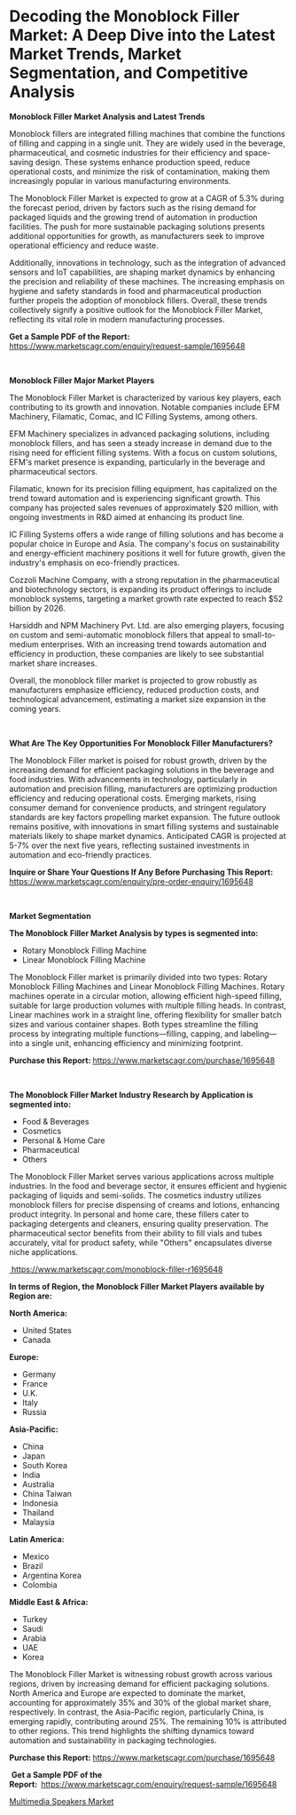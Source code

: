 <p><h1>Decoding the Monoblock Filler Market: A Deep Dive into the Latest Market Trends, Market Segmentation, and Competitive Analysis</h1></p><p><strong>Monoblock Filler Market Analysis and Latest Trends</strong></p>
<p><p>Monoblock fillers are integrated filling machines that combine the functions of filling and capping in a single unit. They are widely used in the beverage, pharmaceutical, and cosmetic industries for their efficiency and space-saving design. These systems enhance production speed, reduce operational costs, and minimize the risk of contamination, making them increasingly popular in various manufacturing environments.</p><p>The Monoblock Filler Market is expected to grow at a CAGR of 5.3% during the forecast period, driven by factors such as the rising demand for packaged liquids and the growing trend of automation in production facilities. The push for more sustainable packaging solutions presents additional opportunities for growth, as manufacturers seek to improve operational efficiency and reduce waste.</p><p>Additionally, innovations in technology, such as the integration of advanced sensors and IoT capabilities, are shaping market dynamics by enhancing the precision and reliability of these machines. The increasing emphasis on hygiene and safety standards in food and pharmaceutical production further propels the adoption of monoblock fillers. Overall, these trends collectively signify a positive outlook for the Monoblock Filler Market, reflecting its vital role in modern manufacturing processes.</p></p>
<p><strong>Get a Sample PDF of the Report:&nbsp;</strong> <a href="https://www.marketscagr.com/enquiry/request-sample/1695648?utm_campaign=3269&utm_medium=2&utm_source=Github&utm_content=ia&utm_term=27032025&utm_id=monoblock-filler">https://www.marketscagr.com/enquiry/request-sample/1695648</a></p>
<p>&nbsp;</p>
<p><strong>Monoblock Filler Major Market Players</strong></p>
<p><p>The Monoblock Filler Market is characterized by various key players, each contributing to its growth and innovation. Notable companies include EFM Machinery, Filamatic, Comac, and IC Filling Systems, among others.</p><p>EFM Machinery specializes in advanced packaging solutions, including monoblock fillers, and has seen a steady increase in demand due to the rising need for efficient filling systems. With a focus on custom solutions, EFM's market presence is expanding, particularly in the beverage and pharmaceutical sectors.</p><p>Filamatic, known for its precision filling equipment, has capitalized on the trend toward automation and is experiencing significant growth. This company has projected sales revenues of approximately $20 million, with ongoing investments in R&D aimed at enhancing its product line.</p><p>IC Filling Systems offers a wide range of filling solutions and has become a popular choice in Europe and Asia. The company's focus on sustainability and energy-efficient machinery positions it well for future growth, given the industry's emphasis on eco-friendly practices.</p><p>Cozzoli Machine Company, with a strong reputation in the pharmaceutical and biotechnology sectors, is expanding its product offerings to include monoblock systems, targeting a market growth rate expected to reach $52 billion by 2026.</p><p>Harsiddh and NPM Machinery Pvt. Ltd. are also emerging players, focusing on custom and semi-automatic monoblock fillers that appeal to small-to-medium enterprises. With an increasing trend towards automation and efficiency in production, these companies are likely to see substantial market share increases.</p><p>Overall, the monoblock filler market is projected to grow robustly as manufacturers emphasize efficiency, reduced production costs, and technological advancement, estimating a market size expansion in the coming years.</p></p>
<p>&nbsp;</p>
<p><strong>What Are The Key Opportunities For Monoblock Filler Manufacturers?</strong></p>
<p><p>The Monoblock Filler market is poised for robust growth, driven by the increasing demand for efficient packaging solutions in the beverage and food industries. With advancements in technology, particularly in automation and precision filling, manufacturers are optimizing production efficiency and reducing operational costs. Emerging markets, rising consumer demand for convenience products, and stringent regulatory standards are key factors propelling market expansion. The future outlook remains positive, with innovations in smart filling systems and sustainable materials likely to shape market dynamics. Anticipated CAGR is projected at 5-7% over the next five years, reflecting sustained investments in automation and eco-friendly practices.</p></p>
<p><strong>Inquire or Share Your Questions If Any Before Purchasing This Report:</strong> <a href="https://www.marketscagr.com/enquiry/pre-order-enquiry/1695648?utm_campaign=3269&utm_medium=2&utm_source=Github&utm_content=ia&utm_term=27032025&utm_id=monoblock-filler">https://www.marketscagr.com/enquiry/pre-order-enquiry/1695648</a></p>
<p>&nbsp;</p>
<p><strong>Market Segmentation</strong></p>
<p><strong>The Monoblock Filler Market Analysis by types is segmented into:</strong></p>
<p><ul><li>Rotary Monoblock Filling Machine</li><li>Linear Monoblock Filling Machine</li></ul></p>
<p><p>The Monoblock Filler market is primarily divided into two types: Rotary Monoblock Filling Machines and Linear Monoblock Filling Machines. Rotary machines operate in a circular motion, allowing efficient high-speed filling, suitable for large production volumes with multiple filling heads. In contrast, Linear machines work in a straight line, offering flexibility for smaller batch sizes and various container shapes. Both types streamline the filling process by integrating multiple functions—filling, capping, and labeling—into a single unit, enhancing efficiency and minimizing footprint.</p></p>
<p><strong>Purchase this Report:&nbsp;</strong><a href="https://www.marketscagr.com/purchase/1695648?utm_campaign=3269&utm_medium=2&utm_source=Github&utm_content=ia&utm_term=27032025&utm_id=monoblock-filler">https://www.marketscagr.com/purchase/1695648</a></p>
<p>&nbsp;</p>
<p><strong>The Monoblock Filler Market Industry Research by Application is segmented into:</strong></p>
<p><ul><li>Food & Beverages</li><li>Cosmetics</li><li>Personal & Home Care</li><li>Pharmaceutical</li><li>Others</li></ul></p>
<p><p>The Monoblock Filler Market serves various applications across multiple industries. In the food and beverage sector, it ensures efficient and hygienic packaging of liquids and semi-solids. The cosmetics industry utilizes monoblock fillers for precise dispensing of creams and lotions, enhancing product integrity. In personal and home care, these fillers cater to packaging detergents and cleaners, ensuring quality preservation. The pharmaceutical sector benefits from their ability to fill vials and tubes accurately, vital for product safety, while "Others" encapsulates diverse niche applications.</p></p>
<p><a href="https://www.marketscagr.com/monoblock-filler-r1695648?utm_campaign=3269&utm_medium=2&utm_source=Github&utm_content=ia&utm_term=27032025&utm_id=monoblock-filler">&nbsp;https://www.marketscagr.com/monoblock-filler-r1695648</a></p>
<p><strong>In terms of Region, the Monoblock Filler Market Players available by Region are:</strong></p>
<p>
    <p> <strong> North America: </strong>
        <ul>
            <li>United States</li>
            <li>Canada</li>
        </ul>
        </p> 
    <p> <strong> Europe: </strong>
        <ul>
            <li>Germany</li>
            <li>France</li>
            <li>U.K.</li>
            <li>Italy</li>
            <li>Russia</li>
        </ul>
        </p> 
    <p> <strong> Asia-Pacific: </strong>
        <ul>
            <li>China</li>
            <li>Japan</li>
            <li>South Korea</li>
            <li>India</li>
            <li>Australia</li>
            <li>China Taiwan</li>
            <li>Indonesia</li>
            <li>Thailand</li>
            <li>Malaysia</li>
        </ul>
        </p> 
    <p> <strong> Latin America: </strong>
        <ul>
            <li>Mexico</li>
            <li>Brazil</li>
            <li>Argentina Korea</li>
            <li>Colombia</li>
        </ul>
        </p> 
    <p> <strong> Middle East & Africa: </strong>
        <ul>
            <li>Turkey</li>
            <li>Saudi</li>
            <li>Arabia</li>
            <li>UAE</li>
            <li>Korea</li>
        </ul>
    </p>
    </p>
<p><p>The Monoblock Filler Market is witnessing robust growth across various regions, driven by increasing demand for efficient packaging solutions. North America and Europe are expected to dominate the market, accounting for approximately 35% and 30% of the global market share, respectively. In contrast, the Asia-Pacific region, particularly China, is emerging rapidly, contributing around 25%. The remaining 10% is attributed to other regions. This trend highlights the shifting dynamics toward automation and sustainability in packaging technologies.</p></p>
<p><strong>Purchase this Report: </strong><a href="https://www.marketscagr.com/purchase/1695648?utm_campaign=3269&utm_medium=2&utm_source=Github&utm_content=ia&utm_term=27032025&utm_id=monoblock-filler">https://www.marketscagr.com/purchase/1695648</a></p>
<p>&nbsp;<strong>Get a Sample PDF of the Report:&nbsp;&nbsp;</strong><a href="https://www.marketscagr.com/enquiry/request-sample/1695648?utm_campaign=3269&utm_medium=2&utm_source=Github&utm_content=ia&utm_term=27032025&utm_id=monoblock-filler">https://www.marketscagr.com/enquiry/request-sample/1695648</a></p>
<p><strong></strong></p>
<p><p><a href="https://github.com/minakibanov/Market-Research-Report-List-1/blob/main/multimedia-speakers-market.md?utm_campaign=3269&utm_medium=2&utm_source=Github&utm_content=ia&utm_term=27032025&utm_id=monoblock-filler">Multimedia Speakers Market</a></p></p>